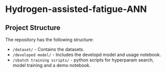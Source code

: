 # Hydrogen-assisted-fatigue-ANN

## Project Structure

The repository has the following structure:

- `/dataset/` - Contains the datasets.
- `/developed model/` - Includes the developd model and usage notebook.
- `/sbatch training scripts/` - python scripts for hyperparam search, model training and a demo notebook.
